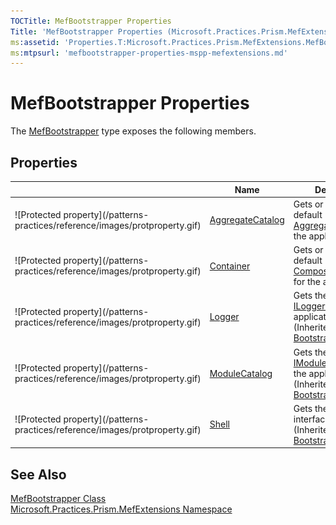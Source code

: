 ```yaml
---
TOCTitle: MefBootstrapper Properties
Title: 'MefBootstrapper Properties (Microsoft.Practices.Prism.MefExtensions)'
ms:assetid: 'Properties.T:Microsoft.Practices.Prism.MefExtensions.MefBootstrapper'
ms:mtpsurl: 'mefbootstrapper-properties-mspp-mefextensions.md'
---
```



# MefBootstrapper Properties

The [MefBootstrapper](/patterns-practices/reference/mefbootstrapper-class-mspp-mefextensions) type exposes the following members.

## Properties


<table>
<thead>
<tr class="header">
<th> </th>
<th>Name</th>
<th>Description</th>
</tr>
</thead>
<tbody>
<tr class="odd">
<td>![Protected property](/patterns-practices/reference/images/protproperty.gif)</td>
<td><a href="/patterns-practices/reference/mefbootstrapper-aggregatecatalog-property-mspp-mefextensions">AggregateCatalog</a></td>
<td><div class="summary">
Gets or sets the default <a href="/patterns-practices/reference/mefbootstrapper-aggregatecatalog-property-mspp-mefextensions">AggregateCatalog</a> for the application.
</div></td>
</tr>
<tr class="even">
<td>![Protected property](/patterns-practices/reference/images/protproperty.gif)</td>
<td><a href="/patterns-practices/reference/mefbootstrapper-container-property-mspp-mefextensions">Container</a></td>
<td><div class="summary">
Gets or sets the default <a href="http://msdn.microsoft.com/en-us/library/dd833553">CompositionContainer</a> for the application.
</div></td>
</tr>
<tr class="odd">
<td>![Protected property](/patterns-practices/reference/images/protproperty.gif)</td>
<td><a href="/patterns-practices/reference/bootstrapper-logger-property-mspp">Logger</a></td>
<td><div class="summary">
Gets the <a href="/patterns-practices/reference/iloggerfacade-interface-mspp-logging">ILoggerFacade</a> for the application.
</div>
(Inherited from <a href="/patterns-practices/reference/bootstrapper-class-mspp">Bootstrapper</a>.)</td>
</tr>
<tr class="even">
<td>![Protected property](/patterns-practices/reference/images/protproperty.gif)</td>
<td><a href="/patterns-practices/reference/bootstrapper-modulecatalog-property-mspp">ModuleCatalog</a></td>
<td><div class="summary">
Gets the default <a href="/patterns-practices/reference/imodulecatalog-interface-mspp-modularity">IModuleCatalog</a> for the application.
</div>
(Inherited from <a href="/patterns-practices/reference/bootstrapper-class-mspp">Bootstrapper</a>.)</td>
</tr>
<tr class="odd">
<td>![Protected property](/patterns-practices/reference/images/protproperty.gif)</td>
<td><a href="/patterns-practices/reference/bootstrapper-shell-property-mspp">Shell</a></td>
<td><div class="summary">
Gets the shell user interface
</div>
(Inherited from <a href="/patterns-practices/reference/bootstrapper-class-mspp">Bootstrapper</a>.)</td>
</tr>
</tbody>
</table>

## See Also

[MefBootstrapper Class](/patterns-practices/reference/mefbootstrapper-class-mspp-mefextensions)  
[Microsoft.Practices.Prism.MefExtensions Namespace](/patterns-practices/reference/mspp-mefextensions-namespace)
